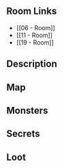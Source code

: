 ## Room Links

*  [[06 - Room]]
*  [[11 - Room]]
*  [[19 - Room]]
## Description

## Map

## Monsters

## Secrets

## Loot
